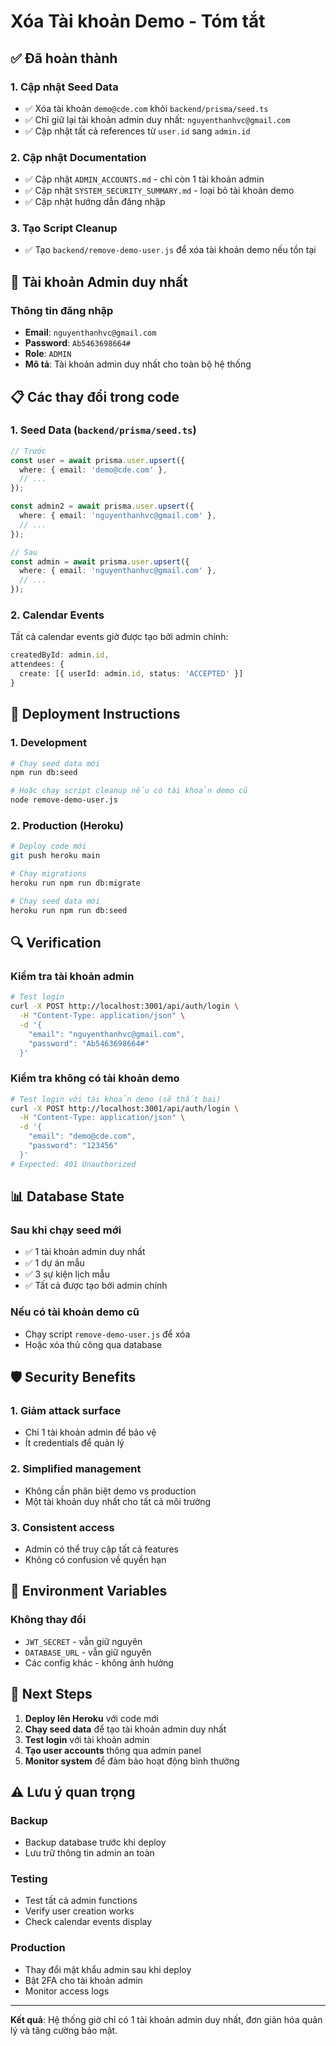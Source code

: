 # Xóa Tài khoản Demo - Tóm tắt

## ✅ Đã hoàn thành

### 1. Cập nhật Seed Data
- ✅ Xóa tài khoản `demo@cde.com` khỏi `backend/prisma/seed.ts`
- ✅ Chỉ giữ lại tài khoản admin duy nhất: `nguyenthanhvc@gmail.com`
- ✅ Cập nhật tất cả references từ `user.id` sang `admin.id`

### 2. Cập nhật Documentation
- ✅ Cập nhật `ADMIN_ACCOUNTS.md` - chỉ còn 1 tài khoản admin
- ✅ Cập nhật `SYSTEM_SECURITY_SUMMARY.md` - loại bỏ tài khoản demo
- ✅ Cập nhật hướng dẫn đăng nhập

### 3. Tạo Script Cleanup
- ✅ Tạo `backend/remove-demo-user.js` để xóa tài khoản demo nếu tồn tại

## 🔐 Tài khoản Admin duy nhất

### Thông tin đăng nhập
- **Email**: `nguyenthanhvc@gmail.com`
- **Password**: `Ab5463698664#`
- **Role**: `ADMIN`
- **Mô tả**: Tài khoản admin duy nhất cho toàn bộ hệ thống

## 📋 Các thay đổi trong code

### 1. Seed Data (`backend/prisma/seed.ts`)
```typescript
// Trước
const user = await prisma.user.upsert({
  where: { email: 'demo@cde.com' },
  // ...
});

const admin2 = await prisma.user.upsert({
  where: { email: 'nguyenthanhvc@gmail.com' },
  // ...
});

// Sau
const admin = await prisma.user.upsert({
  where: { email: 'nguyenthanhvc@gmail.com' },
  // ...
});
```

### 2. Calendar Events
Tất cả calendar events giờ được tạo bởi admin chính:
```typescript
createdById: admin.id,
attendees: {
  create: [{ userId: admin.id, status: 'ACCEPTED' }]
}
```

## 🚀 Deployment Instructions

### 1. Development
```bash
# Chạy seed data mới
npm run db:seed

# Hoặc chạy script cleanup nếu có tài khoản demo cũ
node remove-demo-user.js
```

### 2. Production (Heroku)
```bash
# Deploy code mới
git push heroku main

# Chạy migrations
heroku run npm run db:migrate

# Chạy seed data mới
heroku run npm run db:seed
```

## 🔍 Verification

### Kiểm tra tài khoản admin
```bash
# Test login
curl -X POST http://localhost:3001/api/auth/login \
  -H "Content-Type: application/json" \
  -d '{
    "email": "nguyenthanhvc@gmail.com",
    "password": "Ab5463698664#"
  }'
```

### Kiểm tra không có tài khoản demo
```bash
# Test login với tài khoản demo (sẽ thất bại)
curl -X POST http://localhost:3001/api/auth/login \
  -H "Content-Type: application/json" \
  -d '{
    "email": "demo@cde.com",
    "password": "123456"
  }'
# Expected: 401 Unauthorized
```

## 📊 Database State

### Sau khi chạy seed mới
- ✅ 1 tài khoản admin duy nhất
- ✅ 1 dự án mẫu
- ✅ 3 sự kiện lịch mẫu
- ✅ Tất cả được tạo bởi admin chính

### Nếu có tài khoản demo cũ
- Chạy script `remove-demo-user.js` để xóa
- Hoặc xóa thủ công qua database

## 🛡️ Security Benefits

### 1. Giảm attack surface
- Chỉ 1 tài khoản admin để bảo vệ
- Ít credentials để quản lý

### 2. Simplified management
- Không cần phân biệt demo vs production
- Một tài khoản duy nhất cho tất cả môi trường

### 3. Consistent access
- Admin có thể truy cập tất cả features
- Không có confusion về quyền hạn

## 📝 Environment Variables

### Không thay đổi
- `JWT_SECRET` - vẫn giữ nguyên
- `DATABASE_URL` - vẫn giữ nguyên
- Các config khác - không ảnh hưởng

## 🎯 Next Steps

1. **Deploy lên Heroku** với code mới
2. **Chạy seed data** để tạo tài khoản admin duy nhất
3. **Test login** với tài khoản admin
4. **Tạo user accounts** thông qua admin panel
5. **Monitor system** để đảm bảo hoạt động bình thường

## ⚠️ Lưu ý quan trọng

### Backup
- Backup database trước khi deploy
- Lưu trữ thông tin admin an toàn

### Testing
- Test tất cả admin functions
- Verify user creation works
- Check calendar events display

### Production
- Thay đổi mật khẩu admin sau khi deploy
- Bật 2FA cho tài khoản admin
- Monitor access logs

---

**Kết quả**: Hệ thống giờ chỉ có 1 tài khoản admin duy nhất, đơn giản hóa quản lý và tăng cường bảo mật. 